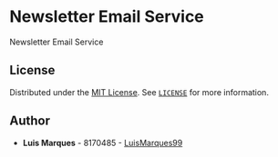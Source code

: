 # Newsletter Email Service

Newsletter Email Service

## License

Distributed under the [MIT License](https://choosealicense.com/licenses/mit/). See [`LICENSE`](LICENSE) for more information.

## Author

- **Luis Marques** - 8170485 - [LuisMarques99](https://github.com/LuisMarques99)